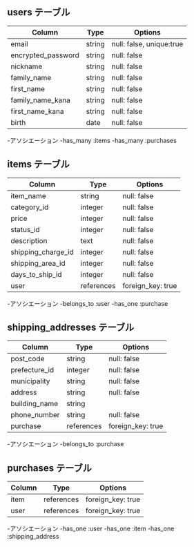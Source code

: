 ## users テーブル

| Column             | Type   | Options                  |
| -----------------  | -----  | -----------------------  |
| email              | string | null: false, unique:true |
| encrypted_password | string | null: false              |
| nickname           | string | null: false              |
| family_name        | string | null: false              |
| first_name         | string | null: false              |
| family_name_kana   | string | null: false              |
| first_name_kana    | string | null: false              |
| birth              | date   | null: false              |

-アソシエーション
 -has_many :items
 -has_many  :purchases



## items テーブル

| Column              | Type          | Options           |
| ------------------  | ------------  | ----------------  |
| item_name           | string        | null: false       |
| category_id         | integer       | null: false       |
| price               | integer       | null: false       |
| status_id           | integer       | null: false       |
| description         | text          | null: false       |
| shipping_charge_id  | integer       | null: false       |
| shipping_area_id    | integer       | null: false       |
| days_to_ship_id     | integer       | null: false       |
| user                | references    | foreign_key: true |

-アソシエーション
 -belongs_to :user
 -has_one :purchase

## shipping_addresses テーブル

| Column            | Type       | Options           |
| ----------------- | ---------- | ----------------- |
| post_code         | string     | null: false       |
| prefecture_id     | integer    | null: false       |
| municipality      | string     | null: false       |
| address           | string     | null: false       |
| building_name     | string     |                   |
| phone_number      | string     | null: false       |
| purchase          | references | foreign_key: true |

-アソシエーション
 -belongs_to :purchase

## purchases テーブル

| Column      | Type       | Options           |
| ----------- | ---------- | ----------------- |
| item        | references | foreign_key: true |
| user        | references | foreign_key: true |

-アソシエーション
 -has_one :user
 -has_one :item
 -has_one :shipping_address